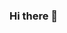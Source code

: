 ### Hi there 👋

<!--
**querldox5/querldox5** is a ✨ _special_ ✨ repository because its `README.md` (this file) appears on your GitHub profile.

[![Interactive 3d installation at Gallery of code Arts Festival 2019](https://github.com/querldox5/querldox5/blob/master/screenshot-www.youtube.com-2020.09.25-19_20_33.png)](https://www.youtube.com/watch?v=LcONdjmjq_w&list=PLR3Rcrtmm4KHFph2JpSRLidimdVeUy8qG "Interactive 3d installation at Gallery of code Arts Festival 2019")

Here are some ideas to get you started:

- 🔭 I’m currently working on ...
- 🌱 I’m currently learning ...
- 👯 I’m looking to collaborate on ...
- 🤔 I’m looking for help with ...
- 💬 Ask me about ...
- 📫 How to reach me: ...
- 😄 Pronouns: ...
- ⚡ Fun fact: ...
-->
